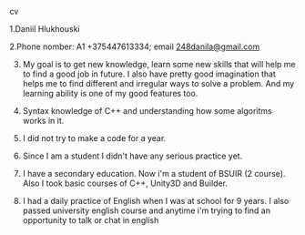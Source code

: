 cv

1.Daniil Hlukhouski

2.Phone nomber: A1 +375447613334; email 248danila@gmail.com

3. My goal is to get new knowledge, learn some new skills that will help me to find a good job in future. I also have pretty good imagination that helps me to find different and irregular ways to solve a problem. And my learning ability is one of my good features too.

4. Syntax knowledge of C++ and understanding how some algoritms works in it.

5. I did not try to make a code for a year.

6. Since I am a student I didn't have any serious practice yet.

7. I have a secondary education. Now i'm a student of BSUIR (2 course). Also I took basic courses of C++, Unity3D and Builder.

8. I had a daily practice of English when I was at school for 9 years. I also passed university english course and anytime i'm trying to find an opportunity to talk or chat in english
